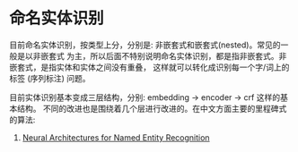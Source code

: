 # 命名实体识别

目前命名实体识别，按类型上分，分别是: 非嵌套式和嵌套式(nested)。常见的一般是以非嵌套式
为主，所以后面不特别说明命名实体识别，都是指非嵌套式。非嵌套式，是指实体和实体之间没有重叠，
这样就可以转化成识别每一个字/词上的标签 (序列标注) 问题。

目前实体识别基本变成三层结构，分别: embedding -> encoder -> crf 这样的基本结构。
不同的改进也是围绕着几个层进行改进的。在中文方面主要的里程碑式的算法:
1. [Neural Architectures for Named Entity Recognition](https://arxiv.org/abs/1603.01360)

